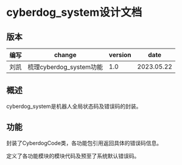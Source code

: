 # cyberdog_system设计文档

## 版本

| 编写 | change                  | version | date       |
| ---- | ----------------------- | ------- | ---------- |
| 刘凯 | 梳理cyberdog_system功能 | 1.0     | 2023.05.22 |

## 概述

cyberdog_system是机器人全局状态码及错误码的封装。

## 功能

封装了CyberdogCode类，各功能包引用返回具体的错误码信息。

定义了各功能模块的模块代码及预至了系统默认错误码。